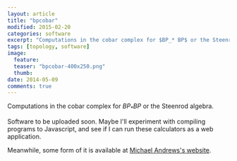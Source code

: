 ```yaml
---
layout: article
title: "bpcobar"
modified: 2015-02-20
categories: software
excerpt: "Computations in the cobar complex for $BP_* BP$ or the Steenrod algebra."
tags: [topology, software]
image:
  feature:
  teaser: "bpcobar-400x250.png"
  thumb:
date: 2014-05-09
comments: true
---
```


Computations in the cobar complex for $BP_* BP$ or the Steenrod algebra.

Software to be uploaded soon. Maybe I'll experiment with compiling programs to Javascript, and see if I can run these calculators as a web application.

Meanwhile, some form of it is available at [Michael Andrews's website](http://math.mit.edu/~mjandr/).

